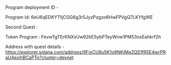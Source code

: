 Program deployment ID - 

Program Id: 6eU6qEDKYTfjCGG6g3r5JyzPzgzo6HwFPVgQ7LKYfgWE

Second Quest :

Token Program : FevwTgTErKNXsUw92kE5ybPTeyWnw1PM53osEahkrf2h

Address with quest details - https://explorer.solana.com/address/9FixCU9u5K1o9NKjMeZQS1fR5E4wrPRaU4exihBCaPTo?cluster=devnet